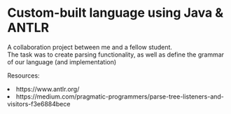 # Custom-built language using Java & ANTLR

A collaboration project between me and a fellow student. <br />
The task was to create parsing functionality, as well as define the grammar of our language (and implementation) <br />

Resources: <br />
<li> https://www.antlr.org/ <br/>
<li> https://medium.com/pragmatic-programmers/parse-tree-listeners-and-visitors-f3e6884bece <br/>
